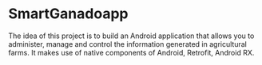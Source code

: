 # SmartGanadoapp
The idea of this project is to build an Android application that allows you to administer, manage and control the information generated in agricultural farms. It makes use of native components of Android, Retrofit, Android RX.
